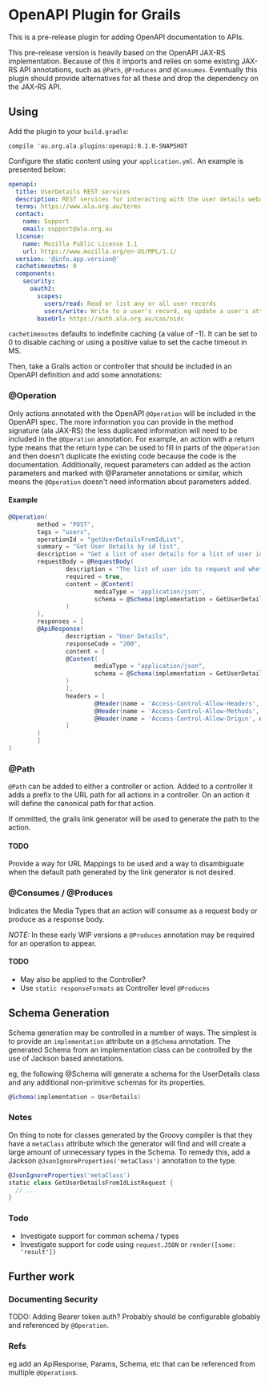 # OpenAPI Plugin for Grails

This is a pre-release plugin for adding OpenAPI documentation to APIs.

This pre-release version is heavily based on the OpenAPI JAX-RS implementation.  Because of this it imports and relies
on some existing JAX-RS API annotations, such as `@Path`, `@Produces` and `@Consumes`.  Eventually this plugin should provide alternatives for all these and drop the dependency on the JAX-RS API.

## Using

Add the plugin to your `build.gradle`:

`compile 'au.org.ala.plugins:openapi:0.1.0-SNAPSHOT`

Configure the static content using your `application.yml`.  An example is presented below:

```yaml
openapi:
  title: UserDetails REST services
  description: REST services for interacting with the user details webapp
  terms: https://www.ala.org.au/terms
  contact:
    name: Support
    email: support@ala.org.au
  license:
    name: Mozilla Public License 1.1
    url: https://www.mozilla.org/en-US/MPL/1.1/
  version: '@info.app.version@'
  cachetimeoutms: 0
  components:
    security:
      oauth2:
        scopes:
          users/read: Read or list any or all user records
          users/write: Write to a user's record, eg update a user's attributes.
        baseUrl: https://auth.ala.org.au/cas/oidc
```

`cachetimeoutms` defaults to indefinite caching (a value of -1).  It can be set to 0 to disable caching or using a positive value to set the cache timeout in MS.

Then, take a Grails action or controller that should be included in an OpenAPI definition and add some annotations:

### @Operation

Only actions annotated with the OpenAPI `@Operation` will be included in the OpenAPI spec.
The more information you can provide in the method signature (ala JAX-RS) the less duplicated information will need to 
be included in the `@Operation` annotation.  For example, an action with a return type means that the return type can be
used to fill in parts of the `@Operation` and then doesn't duplicate the existing code because the code is the 
documentation.  Additionally, request parameters can added as the action parameters and marked with @Parameter 
annotations or similar, which means the `@Operation` doesn't need information about parameters added.

#### Example

```groovy
@Operation(
        method = "POST",
        tags = "users",
        operationId = "getUserDetailsFromIdList",
        summary = "Get User Details by id list",
        description = "Get a list of user details for a list of user ids",
        requestBody = @RequestBody(
                description = "The list of user ids to request and whether to include extended properties",
                required = true,
                content = @Content(
                        mediaType = 'application/json',
                        schema = @Schema(implementation = GetUserDetailsFromIdListRequest)
                )
        ),
        responses = [
        @ApiResponse(
                description = "User Details",
                responseCode = "200",
                content = [
                @Content(
                        mediaType = "application/json",
                        schema = @Schema(implementation = GetUserDetailsFromIdListResponse)
                )
                ],
                headers = [
                        @Header(name = 'Access-Control-Allow-Headers', description = "CORS header", schema = @Schema(type = "String")),
                        @Header(name = 'Access-Control-Allow-Methods', description = "CORS header", schema = @Schema(type = "String")),
                        @Header(name = 'Access-Control-Allow-Origin', description = "CORS header", schema = @Schema(type = "String"))
                ]
        )
        ]
)
```

### @Path

`@Path` can be added to either a controller or action.  Added to a controller it adds a prefix to the URL path for all actions in a controller.  On an action it will define the canonical path for that action.

If ommitted, the grails link generator will be used to generate the path to the action.

#### TODO

Provide a way for URL Mappings to be used and a way to disambiguate when the default path generated by the link generator is not desired.

### @Consumes / @Produces

Indicates the Media Types that an action will consume as a request body or produce as a response body.

*NOTE:* In these early WIP versions a `@Produces` annotation may be required for an operation to appear.

#### TODO
 - May also be applied to the Controller?
 - Use `static responseFormats` as Controller level `@Produces`

## Schema Generation

Schema generation may be controlled in a number of ways.  The simplest is to provide an `implementation` attribute on
a `@Schema` annotation.  The generated Schema from an implementation class can be controlled by the use of Jackson based
annotations.  

eg, the following @Schema will generate a schema for the UserDetails class and any additional non-primitive schemas for
its properties.

```groovy
@Schema(implementation = UserDetails)
```

### Notes

On thing to note for classes generated by the Groovy compiler is that they have a `metaClass` attribute which the
generator will find and will create a large amount of unnecessary types in the Schema.  To remedy this, add a Jackson
`@JsonIgnoreProperties('metaClass')` annotation to the type.

```groovy
@JsonIgnoreProperties('metaClass')
static class GetUserDetailsFromIdListRequest {
  // ...
}
```
### Todo

 - Investigate support for common schema / types
 - Investigate support for code using `request.JSON` or `render([some: 'result'])`


## Further work

### Documenting Security

TODO: Adding Bearer token auth?  Probably should be configurable globably and referenced by `@Operation`.

### Refs

eg add an ApiResponse, Params, Schema, etc that can be referenced from multiple `@Operation`s.  
